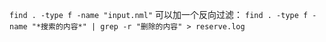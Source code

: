 `find . -type f -name "input.nml"`
可以加一个反向过滤：
`find . -type f -name "*搜索的内容*" | grep -r "删除的内容" > reserve.log`
